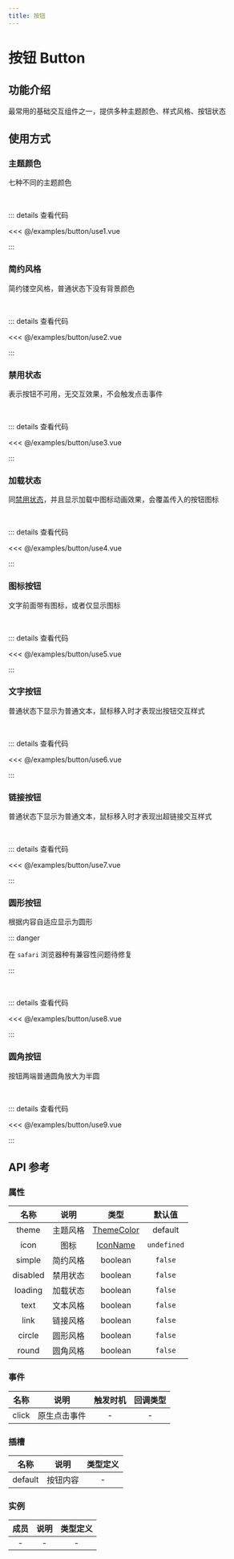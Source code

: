 ```yaml
---
title: 按钮
---
```


# 按钮 Button

## 功能介绍

最常用的基础交互组件之一，提供多种主题颜色、样式风格、按钮状态

## 使用方式

### 主题颜色

七种不同的主题颜色

<br />
<ButtonUse1 />

::: details 查看代码

<<< @/examples/button/use1.vue

:::

### 简约风格

简约镂空风格，普通状态下没有背景颜色

<br />
<ButtonUse2 />

::: details 查看代码

<<< @/examples/button/use2.vue

:::

### 禁用状态

表示按钮不可用，无交互效果，不会触发点击事件

<br />
<ButtonUse3 />

::: details 查看代码

<<< @/examples/button/use3.vue

:::

### 加载状态

同[禁用状态](#禁用状态)，并且显示加载中图标动画效果，会覆盖传入的按钮图标

<br />
<ButtonUse4 />

::: details 查看代码

<<< @/examples/button/use4.vue

:::

### 图标按钮

文字前面带有图标，或者仅显示图标

<br />
<ButtonUse5 />

::: details 查看代码

<<< @/examples/button/use5.vue

:::

### 文字按钮

普通状态下显示为普通文本，鼠标移入时才表现出按钮交互样式

<br />
<ButtonUse6 />

::: details 查看代码

<<< @/examples/button/use6.vue

:::

### 链接按钮

普通状态下显示为普通文本，鼠标移入时才表现出超链接交互样式

<br />
<ButtonUse7 />

::: details 查看代码

<<< @/examples/button/use7.vue

:::

### 圆形按钮

根据内容自适应显示为圆形

::: danger

在 `safari` 浏览器种有兼容性问题待修复

:::

<br />
<ButtonUse8 />

::: details 查看代码

<<< @/examples/button/use8.vue

:::

### 圆角按钮

按钮两端普通圆角放大为半圆

<br />
<ButtonUse9 />

::: details 查看代码

<<< @/examples/button/use9.vue

:::

## API 参考

### 属性

|   名称   |   说明   |                         类型                          |   默认值    |
| :------: | :------: | :---------------------------------------------------: | :---------: |
|  theme   | 主题风格 | [ThemeColor](/examples/text/index.md#themecolor-type) |   default   |
|   icon   |   图标   |     [IconName](/examples/icon/index.md#图标列表)      | `undefined` |
|  simple  | 简约风格 |                        boolean                        |   `false`   |
| disabled | 禁用状态 |                        boolean                        |   `false`   |
| loading  | 加载状态 |                        boolean                        |   `false`   |
|   text   | 文本风格 |                        boolean                        |   `false`   |
|   link   | 链接风格 |                        boolean                        |   `false`   |
|  circle  | 圆形风格 |                        boolean                        |   `false`   |
|  round   | 圆角风格 |                        boolean                        |   `false`   |

### 事件

| 名称  |     说明     | 触发时机 | 回调类型 |
| :---: | :----------: | :------: | :------: |
| click | 原生点击事件 |    -     |    -     |

### 插槽

|  名称   |   说明   | 类型定义 |
| :-----: | :------: | :------: |
| default | 按钮内容 |    -     |

### 实例

| 成员 | 说明 | 类型定义 |
| :--: | :--: | :------: |
|  -   |  -   |    -     |

<script setup>
    import ButtonUse1 from "./use1.vue";
    import ButtonUse2 from "./use2.vue";
    import ButtonUse3 from "./use3.vue";
    import ButtonUse4 from "./use4.vue";
    import ButtonUse5 from "./use5.vue";
    import ButtonUse6 from "./use6.vue";
    import ButtonUse7 from "./use7.vue";
    import ButtonUse8 from "./use8.vue";
    import ButtonUse9 from "./use9.vue";
</script>
